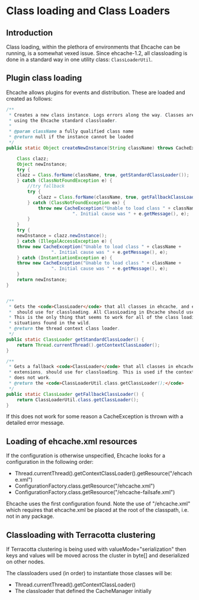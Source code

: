 ---
---
# Class loading and Class Loaders
 

## Introduction
Class loading, within the plethora of environments that Ehcache can be running, is a somewhat vexed issue.
Since ehcache-1.2, all classloading is done in a standard way in one utility class: `ClassLoaderUtil`.

## Plugin class loading

Ehcache allows plugins for events and distribution. These are loaded and created as follows:

~~~ java
/**
 * Creates a new class instance. Logs errors along the way. Classes are loaded
 * using the Ehcache standard classloader.
 *
 * @param className a fully qualified class name
 * @return null if the instance cannot be loaded
 */
public static Object createNewInstance(String className) throws CacheException {

    Class clazz;
    Object newInstance;
    try {
	clazz = Class.forName(className, true, getStandardClassLoader());
    } catch (ClassNotFoundException e) {
		//try fallback
		try {
		    clazz = Class.forName(className, true, getFallbackClassLoader());
		} catch (ClassNotFoundException ex) {
		    throw new CacheException("Unable to load class " + className +
					     ". Initial cause was " + e.getMessage(), e);
		}
    }
    try {
	newInstance = clazz.newInstance();
    } catch (IllegalAccessException e) {
	throw new CacheException("Unable to load class " + className +
				 ". Initial cause was " + e.getMessage(), e);
    } catch (InstantiationException e) {
	throw new CacheException("Unable to load class " + className +
				 ". Initial cause was " + e.getMessage(), e);
    }
    return newInstance;
}


/**
 * Gets the <code>ClassLoader</code> that all classes in ehcache, and extensions,
 *  should use for classloading. All ClassLoading in Ehcache should use this one.
 * This is the only thing that seems to work for all of the class loading
 * situations found in the wild.
 * @return the thread context class loader.
 */
public static ClassLoader getStandardClassLoader() {
    return Thread.currentThread().getContextClassLoader();
}

/**
 * Gets a fallback <code>ClassLoader</code> that all classes in ehcache, and
 * extensions, should use for classloading. This is used if the context class loader
 * does not work.
 * @return the <code>ClassLoaderUtil.class.getClassLoader();</code>
 */
public static ClassLoader getFallbackClassLoader() {
    return ClassLoaderUtil.class.getClassLoader();
}
~~~

If this does not work for some reason a CacheException is thrown with a
detailed error message.

## Loading of ehcache.xml resources

If the configuration is otherwise unspecified, Ehcache looks for a
configuration in the following order:

* Thread.currentThread().getContextClassLoader().getResource("/ehcache.xml")
* ConfigurationFactory.class.getResource("/ehcache.xml")
* ConfigurationFactory.class.getResource("/ehcache-failsafe.xml")

Ehcache uses the first configuration found.
Note the use of "/ehcache.xml" which requires that ehcache.xml be
placed at the root of the classpath, i.e. not in any package.

## Classloading with Terracotta clustering

If Terracotta clustering is being used with valueMode="serialization" then 
keys and values will be moved across the cluster in byte[] and deserialized 
on other nodes. 

The classloaders used (in order) to instantiate those classes will be:

* Thread.currentThread().getContextClassLoader()
* The classloader that defined the CacheManager initially
